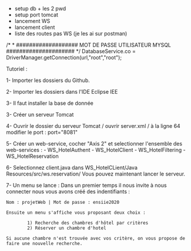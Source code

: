 - setup db + les 2 pwd
- setup port tomcat
- lancement WS
- lancement client
- liste des routes pas WS (je les ai sur postman)



/*
        	 * ################### MOT DE PASSE UTILISATEUR MYSQL #####################
        	 */
        	DatabaseService.co = DriverManager.getConnection(url,"root","root");


Tutoriel :

1- Importer les dossiers du Github.

2- Importer les dossiers dans l'IDE Eclipse IEE

3- Il faut installer la base de donnée

3- Créer un serveur Tomcat 

4- Ouvrir le dossier du serveur Tomcat / ouvrir server.xml / à la ligne 64 modifier le port : port="8081"

5- Créer un web-service, cocher "Axis 2" et selectionner l'ensemble des web-services : - WS_HotelAuthent
										       - WS_HotelClient
										       - WS_HotelFiltering
										       - WS_HotelReservation

6- Selectionnez client.java dans WS_HotelCLient/Java Resources/src/ws.reservation/ Vous pouvez maintenant lancer le serveur.

7- Un menu se lance : 
	Dans un premier temps il nous invite à nous connecter nous vous avons créé des indentifiants :
	
	Nom : projetWeb | Mot de passe : ensiie2020 

	Ensuite un menu s'affiche vous proposant deux choix :

       		1) Recherche des chambres d'hôtel par critères
       		2) Réserver un chambre d'hotel

	Si aucune chambre n'est trouvée avec vos critère, on vous propose de faire une nouvelle recherche.


